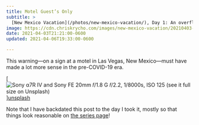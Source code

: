 ```yaml
---
title: Motel Guest’s Only
subtitle: >
  [New Mexico Vacation](/photos/new-mexico-vacation/), Day 1: An overflow lot in Las Vegas, New Mexico
image: https://cdn.chriskrycho.com/images/new-mexico-vacation/20210403-thumb.jpg
date: 2021-04-03T21:21:00-0600
updated: 2021-04-06T19:33:00-0600

---
```


This warning—on a sign at a motel in Las Vegas, New Mexico—must have made a lot more sense in the pre-<abbr>COVID</abbr>-19 era.

[![Sony α7R IV and Sony FE 20mm 𝑓/1.8 G  
𝑓/2.2, 1/8000s, <abbr>ISO</abbr> 125  
[(see it full size on Unsplash)][unsplash]]({{image}})][unsplash]

[unsplash]: https://unsplash.com/photos/adcdPs5axb0

<div class='callout'>

Note that I have backdated this post to the day I took it, mostly so that things look reasonable on [the series page](/photos/new-mexico-vacation/)!

</div>
